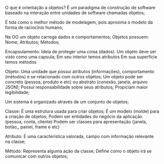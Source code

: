 O que é orientação a objetos?
É um paradigma de construção de software baseado na interação entre unidades de software chamadas objetos;

É tida como o melhor método de modelagem, pois aproxima o modelo da forma de raciocínio humano;

Na OO um objeto carrega dados e comportamentos;
Objetos possuem:
Nome;
Atributos;
Métodos;

Encapsulamento:
Ideia de proteger uma coisa (dados).
Um objeto deve ser visto como uma capsula;
Em seu interior temos atributos
Em sua superfície temos métodos

Objeto:
Uma unidade que possui atributos (informações), comportamento (métodos) e se relacionado com outros objetos;
Um objeto pode ser concreto (pessoa, produto e etc) ou abstrato (conexão, janela, arquivo JSON);
Possui responsabilidade sobre seus atributos;
Propiciam maior legibilidade;

Um sistema é organizado através de um conjunto de objetos;

Classe:
É uma estrutura usada para criar objetos;
É um modelo (molde) para a criação de objetos;
Podem ser entidades do negócio da aplicação (pessoa, conta, cliente)
Podem ser classes para apresentação (janela, botão,, painel, frame e etc)

Atributo:
É uma característica valorada, campo com informação relevante na classe;

Método:
Representa alguma ação da classe;
Define como o objeto irá se comunicar com outros objetos;
